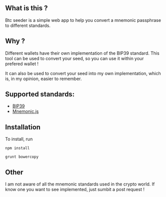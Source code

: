 ## What is this ?

Btc seeder is a simple web app to help you convert a mnemonic passphrase to
different standards.

## Why ?

Different wallets have their own implementation of the BIP39 standard.
This tool can be used to convert your seed, so you can use it within
your prefered wallet !

It can also be used to convert your seed into my own implementation,
which is, in my opinion, easier to remember.

## Supported standards:
* [BIP39](https://github.com/bitcoin/bips/blob/master/bip-0039.mediawiki)
* [Mnemonic.js](https://github.com/ggozad/mnemonic.js)

## Installation

To install, run

`npm install`

`grunt bowercopy`

## Other

I am not aware of all the mnemonic standards used in the crypto world.
If know one you want to see implemented, just sumbit a post request !


